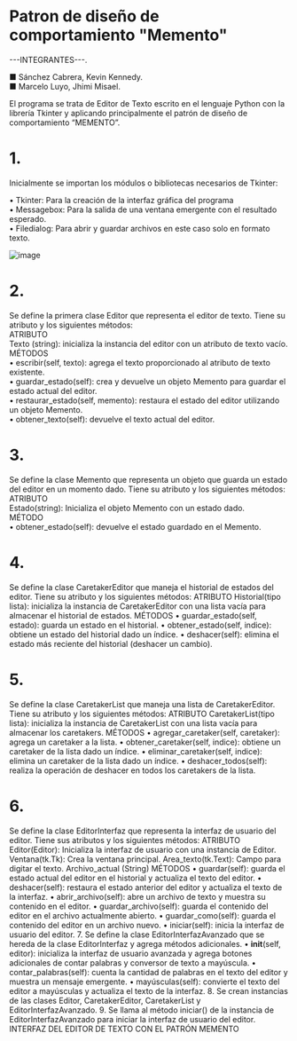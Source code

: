 # Patron de diseño de comportamiento "Memento"
---INTEGRANTES---.

■  Sánchez Cabrera, Kevin Kennedy.<br>
■  Marcelo Luyo, Jhimi Misael.


El programa se trata de Editor de Texto escrito en el lenguaje Python con la librería Tkinter y aplicando principalmente el patrón de diseño de comportamiento “MEMENTO”.

# 1.	
Inicialmente se importan los módulos o bibliotecas necesarios de Tkinter: 

•	Tkinter: Para la creación de la interfaz gráfica del programa<br>
•	Messagebox: Para la salida de una ventana emergente con el resultado esperado.<br>
•	Filedialog: Para abrir y guardar archivos en este caso solo en formato texto.<br>

![image](https://github.com/jhimi17/Patron_Memento/assets/101279472/38e82f77-0b19-4f37-b50f-20e95c1969cf)

# 2.	
Se define la primera clase Editor que representa el editor de texto. Tiene su atributo y los siguientes métodos:<br>
ATRIBUTO<br>
Texto (string): inicializa la instancia del editor con un atributo de texto vacío.<br>
MÉTODOS<br>
•	escribir(self, texto): agrega el texto proporcionado al atributo de texto existente.<br>
•	guardar_estado(self): crea y devuelve un objeto Memento para guardar el estado actual del editor.<br>
•	restaurar_estado(self, memento): restaura el estado del editor utilizando un objeto Memento.<br>
•	obtener_texto(self): devuelve el texto actual del editor.<br>

# 3.	
Se define la clase Memento que representa un objeto que guarda un estado del editor en un momento dado. Tiene su atributo y los siguientes métodos:<br>
ATRIBUTO<br>
      Estado(string): Inicializa el objeto Memento con un estado dado.<br>
MÉTODO<br>
•	obtener_estado(self): devuelve el estado guardado en el Memento.<br>

# 4.	
Se define la clase CaretakerEditor que maneja el historial de estados del editor. Tiene su atributo y los siguientes métodos:
ATRIBUTO 
Historial(tipo lista): inicializa la instancia de CaretakerEditor con una lista vacía para almacenar el historial de estados.
MÉTODOS
•	guardar_estado(self, estado): guarda un estado en el historial.
•	obtener_estado(self, indice): obtiene un estado del historial dado un índice.
•	deshacer(self): elimina el estado más reciente del historial (deshacer un cambio).

# 5.	
Se define la clase CaretakerList que maneja una lista de CaretakerEditor. Tiene su atributo y los siguientes métodos:
ATRIBUTO
CaretakerList(tipo lista): inicializa la instancia de CaretakerList con una lista vacía para almacenar los caretakers.
MÉTODOS
•	agregar_caretaker(self, caretaker): agrega un caretaker a la lista.
•	obtener_caretaker(self, indice): obtiene un caretaker de la lista dado un índice.
•	eliminar_caretaker(self, indice): elimina un caretaker de la lista dado un índice.
•	deshacer_todos(self): realiza la operación de deshacer en todos los caretakers de la lista.

# 6.	
Se define la clase EditorInterfaz que representa la interfaz de usuario del editor. Tiene sus atributos y los siguientes métodos:
ATRIBUTO
Editor(Editor): Inicializa la interfaz de usuario con una instancia de Editor.
Ventana(tk.Tk): Crea la ventana principal.
Area_texto(tk.Text): Campo para digitar el texto.
Archivo_actual (String)
MÉTODOS
•	guardar(self): guarda el estado actual del editor en el historial y actualiza el texto del editor.
•	deshacer(self): restaura el estado anterior del editor y actualiza el texto de la interfaz.
•	abrir_archivo(self): abre un archivo de texto y muestra su contenido en el editor.
•	guardar_archivo(self): guarda el contenido del editor en el archivo actualmente abierto.
•	guardar_como(self): guarda el contenido del editor en un archivo nuevo.
•	iniciar(self): inicia la interfaz de usuario del editor.
7.	Se define la clase EditorInterfazAvanzado que se hereda de la clase EditorInterfaz y agrega métodos adicionales. 
•	__init__(self, editor): inicializa la interfaz de usuario avanzada y agrega botones adicionales de contar palabras y conversor de texto a mayúscula.
•	contar_palabras(self): cuenta la cantidad de palabras en el texto del editor y muestra un mensaje emergente.
•	mayúsculas(self): convierte el texto del editor a mayúsculas y actualiza el texto de la interfaz.
8.	Se crean instancias de las clases Editor, CaretakerEditor, CaretakerList y EditorInterfazAvanzado.
9.	Se llama al método iniciar() de la instancia de EditorInterfazAvanzado para iniciar la interfaz de usuario del editor.
INTERFAZ DEL EDITOR DE TEXTO CON EL PATRÓN MEMENTO
